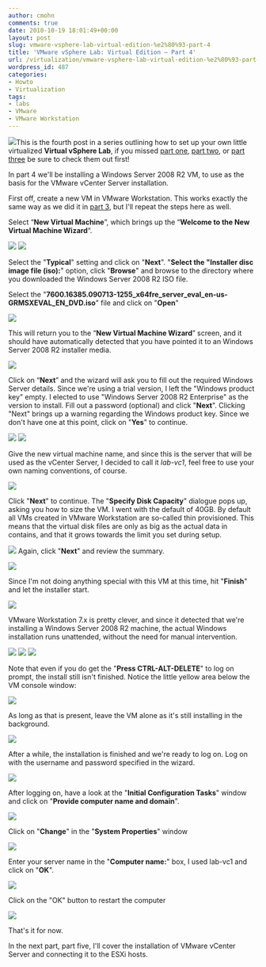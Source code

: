```yaml
---
author: cmohn
comments: true
date: 2010-10-19 18:01:49+00:00
layout: post
slug: vmware-vsphere-lab-virtual-edition-%e2%80%93-part-4
title: 'VMware vSphere Lab: Virtual Edition – Part 4'
url: /virtualization/vmware-vsphere-lab-virtual-edition-%e2%80%93-part-4/
wordpress_id: 487
categories:
- Howto
- Virtualization
tags:
- labs
- VMware
- VMware Workstation
---
```


![](/images/logos/vmware-logo.gif)This is the fourth post in a series outlining how to set up your own little virtualized **Virtual vSphere Lab**, if you missed [part one](http://vninja.net/virtualization/vmware-vsphere-lab-virtual-edition-part-1/), [part two](http://vninja.net/virtualization/vmware-vsphere-lab-virtual-edition-part-2/), or [part three](http://vninja.net/virtualization/vmware-vsphere-lab-virtual-edition-%E2%80%93-part-3/) be sure to check them out first!

In part 4 we'll be installing a Windows Server 2008 R2 VM, to use as the basis for the VMware vCenter Server installation.

First off, create a new VM in VMware Workstation. This works exactly the same way as we did it in [part 3](http://vninja.net/virtualization/vmware-vsphere-lab-virtual-edition-%E2%80%93-part-3/), but I'll repeat the steps here as well.
<!-- more -->
Select “**New Virtual Machine**”, which brings up the “**Welcome to the New Virtual Machine Wizard**“.

[![](http://vninja.net/wordpress/wp-content/uploads/2010/10/Virtual-vSphere-Lab-Installing-W2K8-1-300x189.png)](http://vninja.net/wordpress/wp-content/uploads/2010/10/Virtual-vSphere-Lab-Installing-W2K8-1.png) [![](http://vninja.net/wordpress/wp-content/uploads/2010/10/Virtual-vSphere-Lab-Installing-W2K8-21-300x271.png)](http://vninja.net/wordpress/wp-content/uploads/2010/10/Virtual-vSphere-Lab-Installing-W2K8-21.png)


Select the "**Typical**" setting and click on "**Next**". "**Select the "Installer disc image file (iso):**" option, click "**Browse**" and browse to the directory where you downloaded the Windows Server 2008 R2 ISO file. 

Select the "**7600.16385.090713-1255_x64fre_server_eval_en-us-GRMSXEVAL_EN_DVD.iso**" file and click on "**Open**"

[![](http://vninja.net/wordpress/wp-content/uploads/2010/10/Virtual-vSphere-Lab-Installing-W2K8-3-300x208.png)](http://vninja.net/wordpress/wp-content/uploads/2010/10/Virtual-vSphere-Lab-Installing-W2K8-3.png)

This will return you to the “**New Virtual Machine Wizard**” screen, and it should have automatically detected that you have pointed it to an Windows Server 2008 R2 installer media.

[![](http://vninja.net/wordpress/wp-content/uploads/2010/10/Virtual-vSphere-Lab-Installing-W2K8-4-300x271.png)](http://vninja.net/wordpress/wp-content/uploads/2010/10/Virtual-vSphere-Lab-Installing-W2K8-4.png)

Click on “**Next**” and the wizard will ask you to fill out the required Windows Server details. Since we're using a trial version, I left the "Windows product key" empty. I elected to use "Windows Server 2008 R2 Enterprise" as the version to install. Fill out a password (optional) and click "**Next**". Clicking "Next" brings up a warning regarding the Windows product key. Since we don't have one at this point, click on "**Yes**" to continue.

[![](http://vninja.net/wordpress/wp-content/uploads/2010/10/Virtual-vSphere-Lab-Installing-W2K8-5-300x271.png)](http://vninja.net/wordpress/wp-content/uploads/2010/10/Virtual-vSphere-Lab-Installing-W2K8-5.png) 
[![](http://vninja.net/wordpress/wp-content/uploads/2010/10/Virtual-vSphere-Lab-Installing-W2K8-6-300x96.png)](http://vninja.net/wordpress/wp-content/uploads/2010/10/Virtual-vSphere-Lab-Installing-W2K8-6.png)

Give the new virtual machine name, and since this is the server that will be used as the vCenter Server, I decided to call it _lab-vc1_, feel free to use your own naming conventions, of course.

[![](http://vninja.net/wordpress/wp-content/uploads/2010/10/Virtual-vSphere-Lab-Installing-W2K8-7-300x271.png)](http://vninja.net/wordpress/wp-content/uploads/2010/10/Virtual-vSphere-Lab-Installing-W2K8-7.png)

Click "**Next**" to continue. The "**Specify Disk Capacity**" dialogue pops up, asking you how to size the VM. I went with the default of 40GB. By default all VMs created in VMware Workstation are so-called thin provisioned. This means that the virtual disk files are only as big as the actual data in contains, and that it grows towards the limit you set during setup. 

[![](http://vninja.net/wordpress/wp-content/uploads/2010/10/Virtual-vSphere-Lab-Installing-W2K8-8-300x271.png)](http://vninja.net/wordpress/wp-content/uploads/2010/10/Virtual-vSphere-Lab-Installing-W2K8-8.png)
Again, click "**Next**" and review the summary. 

[![](http://vninja.net/wordpress/wp-content/uploads/2010/10/Virtual-vSphere-Lab-Installing-W2K8-9-300x271.png)](http://vninja.net/wordpress/wp-content/uploads/2010/10/Virtual-vSphere-Lab-Installing-W2K8-9.png)

Since I'm not doing anything special with this VM at this time, hit "**Finish**" and let the installer start.

[![](http://vninja.net/wordpress/wp-content/uploads/2010/10/Virtual-vSphere-Lab-Installing-W2K8-10-300x231.png)](http://vninja.net/wordpress/wp-content/uploads/2010/10/Virtual-vSphere-Lab-Installing-W2K8-10.png)

VMware Workstation 7.x is pretty clever, and since it detected that we're installing a Windows Server 2008 R2 machine, the actual Windows installation runs unattended, without the need for manual intervention.

[![](http://vninja.net/wordpress/wp-content/uploads/2010/10/Virtual-vSphere-Lab-Installing-W2K8-11-300x233.png)](http://vninja.net/wordpress/wp-content/uploads/2010/10/Virtual-vSphere-Lab-Installing-W2K8-11.png) [![](http://vninja.net/wordpress/wp-content/uploads/2010/10/Virtual-vSphere-Lab-Installing-W2K8-12-300x233.png)](http://vninja.net/wordpress/wp-content/uploads/2010/10/Virtual-vSphere-Lab-Installing-W2K8-12.png) [![](http://vninja.net/wordpress/wp-content/uploads/2010/10/Virtual-vSphere-Lab-Installing-W2K8-13-300x233.png)](http://vninja.net/wordpress/wp-content/uploads/2010/10/Virtual-vSphere-Lab-Installing-W2K8-13.png) 

Note that even if you do get the "**Press CTRL-ALT-DELETE**" to log on prompt, the install still isn't finished. Notice the little yellow area below the VM console window:

[![](http://vninja.net/wordpress/wp-content/uploads/2010/10/Virtual-vSphere-Lab-Installing-W2K8-14-300x20.png)](http://vninja.net/wordpress/wp-content/uploads/2010/10/Virtual-vSphere-Lab-Installing-W2K8-14.png)

As long as that is present, leave the VM alone as it's still installing in the background. 

[![](http://vninja.net/wordpress/wp-content/uploads/2010/10/Virtual-vSphere-Lab-Installing-W2K8-15-300x218.png)](http://vninja.net/wordpress/wp-content/uploads/2010/10/Virtual-vSphere-Lab-Installing-W2K8-15.png)

After a while, the installation is finished and we're ready to log on. Log on with the username and password specified in the wizard.

[![](http://vninja.net/wordpress/wp-content/uploads/2010/10/Virtual-vSphere-Lab-Installing-W2K8-16-300x218.png)](http://vninja.net/wordpress/wp-content/uploads/2010/10/Virtual-vSphere-Lab-Installing-W2K8-16.png)

After logging on, have a look at the "**Initial Configuration Tasks**" window and click on "**Provide computer name and domain**".

[![](http://vninja.net/wordpress/wp-content/uploads/2010/10/Virtual-vSphere-Lab-Installing-W2K8-17-300x90.png)](http://vninja.net/wordpress/wp-content/uploads/2010/10/Virtual-vSphere-Lab-Installing-W2K8-17.png)

Click on "**Change**" in the "**System Properties**" window

[![](http://vninja.net/wordpress/wp-content/uploads/2010/10/Virtual-vSphere-Lab-Installing-W2K8-18-267x300.png)](http://vninja.net/wordpress/wp-content/uploads/2010/10/Virtual-vSphere-Lab-Installing-W2K8-18.png)

Enter your server name in the "**Computer name:**" box, I used lab-vc1 and click on "**OK**".

[![](http://vninja.net/wordpress/wp-content/uploads/2010/10/Virtual-vSphere-Lab-Installing-W2K8-19-255x300.png)](http://vninja.net/wordpress/wp-content/uploads/2010/10/Virtual-vSphere-Lab-Installing-W2K8-19.png)

Click on the "OK" button to restart the computer

[![](http://vninja.net/wordpress/wp-content/uploads/2010/10/Virtual-vSphere-Lab-Installing-W2K8-20-300x127.png)](http://vninja.net/wordpress/wp-content/uploads/2010/10/Virtual-vSphere-Lab-Installing-W2K8-20.png)

That's it for now. 

In the next part, part five,  I'll cover the installation of VMware vCenter Server and connecting it to the ESXi hosts.



